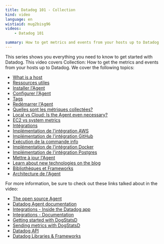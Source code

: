 ```yaml
---
title: Datadog 101 - Collection
kind: video
language: en
wistiaid: mug2bisg96
videos:
    - Datadog 101

summary: How to get metrics and events from your hosts up to Datadog
---
```


This series shows you everything you need to know to get started with Datadog. This video covers Collection: How to get the metrics and events from your hosts up to Datadog. We cover the following topics:

* [What is a host](?wtime=25.5)
* [Ressources utiles](?wtime=55)
* [Installer l'Agent](?wtime=74)
* [Configurer l'Agent](?wtime=129)
* [Tags](?wtime=159)
* [Redémarrer l'Agent](?wtime=234)
* [Quelles sont les métriques collectées?](?wtime=248)
* [Local vs Cloud: Is the Agent even necessary?](?wtime=268)
* [EC2 vs system metrics](?wtime=305)
* [Intégrations](?wtime=336)
* [Implémentation de l'intégration AWS](?wtime=404)
* [Implémentation de l'intégration GitHub](?wtime=447)
* [Exécution de la commande info](?wtime=489)
* [Implémentation de l'intégration Docker](?wtime=497)
* [Implémentation de l'intégration Postgres](?wtime=526)
* [Mettre à jour l'Agent](?wtime=541)
* [Learn about new technologies on the blog](?wtime=564)
* [Bibliothèques et Frameworks](?wtime=610)
* [Architecture de l'Agent](?wtime=645)

For more information, be sure to check out these links talked about in the video:

* [The open source Agent][1]
* [Datadog Agent documentation][2]
* [Integrations - Inside the Datadog app][3]
* [Integrations - Documentation][4]
* [Getting started with DogStatsD][5]
* [Sending metrics with DogStatsD][6]
* [Datadog API][7]
* [Datadog Libraries & Frameworks][8]

[1]: http://dtdg.co/101-agent-gh
[2]: http://dtdg.co/101-agent
[3]: http://dtdg.co/101-tiles
[4]: http://dtdg.co/101-int-docs
[5]: http://dtdg.co/101-dogstatsd
[6]: http://dtdg.co/101-senddogstatsd
[7]: http://dtdg.co/101-api
[8]: http://dtdg.co/101-libs
